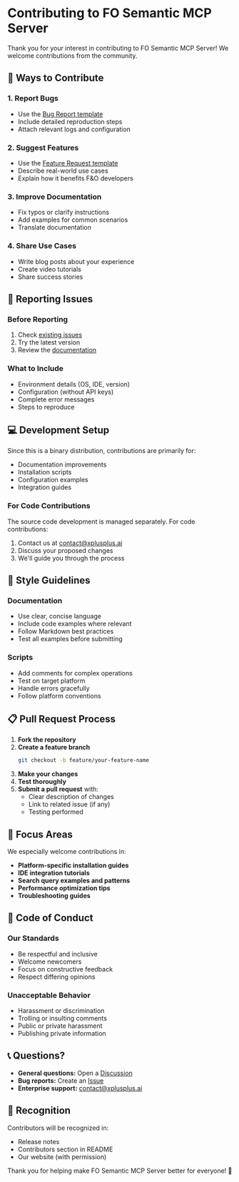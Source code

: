# Contributing to FO Semantic MCP Server

Thank you for your interest in contributing to FO Semantic MCP Server! We welcome contributions from the community.

## 🤝 Ways to Contribute

### 1. Report Bugs
- Use the [Bug Report template](.github/ISSUE_TEMPLATE/bug_report.md)
- Include detailed reproduction steps
- Attach relevant logs and configuration

### 2. Suggest Features
- Use the [Feature Request template](.github/ISSUE_TEMPLATE/feature_request.md)
- Describe real-world use cases
- Explain how it benefits F&O developers

### 3. Improve Documentation
- Fix typos or clarify instructions
- Add examples for common scenarios
- Translate documentation

### 4. Share Use Cases
- Write blog posts about your experience
- Create video tutorials
- Share success stories

## 📝 Reporting Issues

### Before Reporting
1. Check [existing issues](https://github.com/YOUR-USERNAME/fo-semantic-mcp/issues)
2. Try the latest version
3. Review the [documentation](docs/GETTING_STARTED.md)

### What to Include
- Environment details (OS, IDE, version)
- Configuration (without API keys)
- Complete error messages
- Steps to reproduce

## 💻 Development Setup

Since this is a binary distribution, contributions are primarily for:
- Documentation improvements
- Installation scripts
- Configuration examples
- Integration guides

### For Code Contributions
The source code development is managed separately. For code contributions:
1. Contact us at contact@xplusplus.ai
2. Discuss your proposed changes
3. We'll guide you through the process

## 🎨 Style Guidelines

### Documentation
- Use clear, concise language
- Include code examples where relevant
- Follow Markdown best practices
- Test all examples before submitting

### Scripts
- Add comments for complex operations
- Test on target platform
- Handle errors gracefully
- Follow platform conventions

## 📋 Pull Request Process

1. **Fork the repository**
2. **Create a feature branch**
   ```bash
   git checkout -b feature/your-feature-name
   ```
3. **Make your changes**
4. **Test thoroughly**
5. **Submit a pull request** with:
   - Clear description of changes
   - Link to related issue (if any)
   - Testing performed

## 🎯 Focus Areas

We especially welcome contributions in:
- **Platform-specific installation guides**
- **IDE integration tutorials**
- **Search query examples and patterns**
- **Performance optimization tips**
- **Troubleshooting guides**

## 📜 Code of Conduct

### Our Standards
- Be respectful and inclusive
- Welcome newcomers
- Focus on constructive feedback
- Respect differing opinions

### Unacceptable Behavior
- Harassment or discrimination
- Trolling or insulting comments
- Public or private harassment
- Publishing private information

## 📞 Questions?

- **General questions:** Open a [Discussion](https://github.com/YOUR-USERNAME/fo-semantic-mcp/discussions)
- **Bug reports:** Create an [Issue](https://github.com/YOUR-USERNAME/fo-semantic-mcp/issues)
- **Enterprise support:** contact@xplusplus.ai

## 🙏 Recognition

Contributors will be recognized in:
- Release notes
- Contributors section in README
- Our website (with permission)

Thank you for helping make FO Semantic MCP Server better for everyone! 🎉